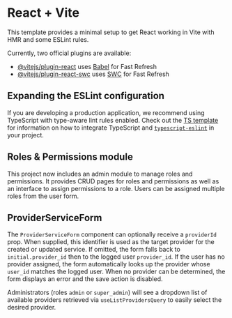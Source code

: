 # React + Vite

This template provides a minimal setup to get React working in Vite with HMR and some ESLint rules.

Currently, two official plugins are available:

- [@vitejs/plugin-react](https://github.com/vitejs/vite-plugin-react/blob/main/packages/plugin-react) uses [Babel](https://babeljs.io/) for Fast Refresh
- [@vitejs/plugin-react-swc](https://github.com/vitejs/vite-plugin-react/blob/main/packages/plugin-react-swc) uses [SWC](https://swc.rs/) for Fast Refresh

## Expanding the ESLint configuration

If you are developing a production application, we recommend using TypeScript with type-aware lint rules enabled. Check out the [TS template](https://github.com/vitejs/vite/tree/main/packages/create-vite/template-react-ts) for information on how to integrate TypeScript and [`typescript-eslint`](https://typescript-eslint.io) in your project.

## Roles & Permissions module

This project now includes an admin module to manage roles and permissions. It provides CRUD pages for roles and permissions as well as an interface to assign permissions to a role. Users can be assigned multiple roles from the user form.

## ProviderServiceForm

The `ProviderServiceForm` component can optionally receive a `providerId` prop. When supplied, this identifier is used as the target provider for the created or updated service. If omitted, the form falls back to `initial.provider_id` then to the logged user `provider_id`. If the user has no provider assigned, the form automatically looks up the provider whose `user_id` matches the logged user. When no provider can be determined, the form displays an error and the save action is disabled.

Administrators (roles `admin` or `super_admin`) will see a dropdown list of available providers retrieved via `useListProvidersQuery` to easily select the desired provider.
